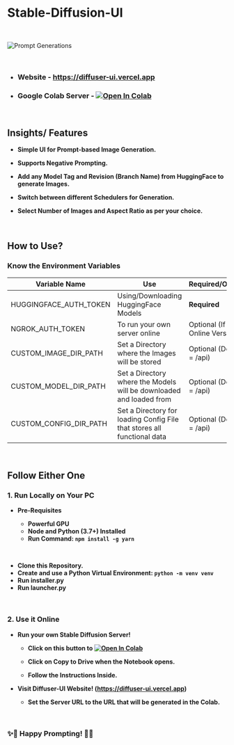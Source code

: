 # Stable-Diffusion-UI

<br />

![Prompt Generations](https://github.com/Roy6801/stable-diffusion-ui/blob/main/examples/diffuser_ui.png?raw=true)

<br />

- ### Website - https://diffuser-ui.vercel.app
- ### Google Colab Server - [![Open In Colab](https://colab.research.google.com/assets/colab-badge.svg)](https://colab.research.google.com/github/Roy6801/stable-diffusion-ui/)

<br />

## Insights/ Features

- **Simple UI for Prompt-based Image Generation.**
- **Supports Negative Prompting.**
- **Add any Model Tag and Revision (Branch Name) from HuggingFace to generate Images.**

- **Switch between different Schedulers for Generation.**

- **Select Number of Images and Aspect Ratio as per your choice.**

<br />

## How to Use?

### Know the Environment Variables

| Variable Name          | Use                                                                     | Required/Optional                  |
| ---------------------- | ----------------------------------------------------------------------- | ---------------------------------- |
| HUGGINGFACE_AUTH_TOKEN | Using/Downloading HuggingFace Models                                    | **Required**                       |
| NGROK_AUTH_TOKEN       | To run your own server online                                           | Optional (If using Online Version) |
| CUSTOM_IMAGE_DIR_PATH  | Set a Directory where the Images will be stored                         | Optional (Default = /api)          |
| CUSTOM_MODEL_DIR_PATH  | Set a Directory where the Models will be downloaded and loaded from     | Optional (Default = /api)          |
| CUSTOM_CONFIG_DIR_PATH | Set a Directory for loading Config File that stores all functional data | Optional (Default = /api)          |

<br />

## Follow Either One

### 1. Run Locally on Your PC

- **Pre-Requisites**

  - **Powerful GPU**
  - **Node and Python (3.7+) Installed**
  - **Run Command: `npm install -g yarn`**

<br />

- **Clone this Repository.**
- **Create and use a Python Virtual Environment: `python -m venv venv`**
- **Run installer.py**
- **Run launcher.py**

<br />

### 2. Use it Online

- **Run your own Stable Diffusion Server!**

  - **Click on this button to [![Open In Colab](https://colab.research.google.com/assets/colab-badge.svg)](https://colab.research.google.com/github/Roy6801/stable-diffusion-ui/)**
  - **Click on Copy to Drive when the Notebook opens.**

  - **Follow the Instructions Inside.**

- **Visit Diffuser-UI Website! (https://diffuser-ui.vercel.app)**

  - **Set the Server URL to the URL that will be generated in the Colab.**

<br />

### ✨🎉 Happy Prompting! 🎉🥳
